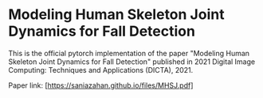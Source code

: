# Modeling Human Skeleton Joint Dynamics for Fall Detection

This is the official pytorch implementation of the paper "Modeling Human Skeleton Joint Dynamics for Fall Detection" published in 2021 Digital Image Computing: Techniques and Applications (DICTA), 2021.

Paper link: [https://saniazahan.github.io/files/MHSJ.pdf]
